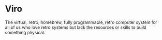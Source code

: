 # Viro

The virtual, retro, homebrew, fully programmable, retro computer system for all of us who love retro systems but lack the resources or skills to build something physical.

